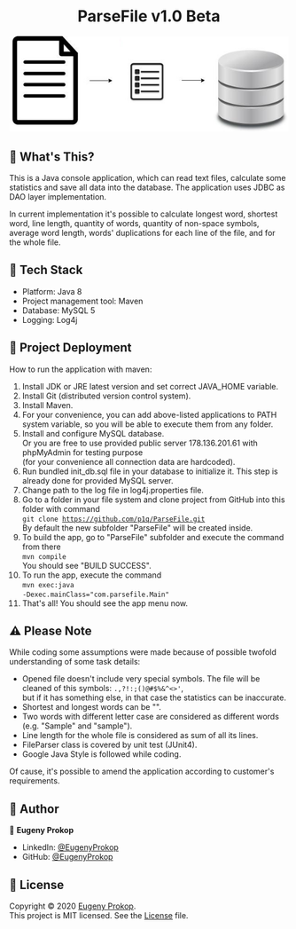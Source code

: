 <h1 align="center">ParseFile v1.0 Beta</h1>

<p align="center"><img src="https://github.com/p1q/ParseFile/blob/master/src/main/resources/logo.jpg" title="ParseFile Logo" /></p>

## :page_facing_up: What's This?
<p>This is a Java console application, which can read text files, calculate some statistics and save all data into the database. The application uses JDBC as DAO layer implementation.</p>
<p>In current implementation it's possible to calculate longest word, shortest word, line length, quantity of words, quantity of non-space symbols, average word length, words' duplications for each line of the file, and for the whole file.</p>

## :nut_and_bolt: Tech Stack
- Platform: Java 8
- Project management tool: Maven
- Database: MySQL 5
- Logging: Log4j

## :rocket: Project Deployment
How to run the application with maven:
1. Install JDK or JRE latest version and set correct JAVA_HOME variable.
2. Install Git (distributed version control system).
3. Install Maven.
4. For your convenience, you can add above-listed applications to PATH system variable, so you will be able to execute them from any folder.
5. Install and configure MySQL database.
   <br />Or you are free to use provided public server 178.136.201.61 with phpMyAdmin for testing purpose
   <br />(for your convenience all connection data are hardcoded). 
6. Run bundled init_db.sql file in your database to initialize it. This step is already done for provided MySQL server.
7. Change path to the log file in log4j.properties file.
8. Go to a folder in your file system and clone project from GitHub into this folder with command
   <br /><code>git clone https://github.com/p1q/ParseFile.git</code>
   <br /> By default the new subfolder "ParseFile" will be created inside.
9. To build the app, go to "ParseFile" subfolder and execute the command from there
   <br /><code>mvn compile</code>
   <br /> You should see "BUILD SUCCESS".
10. To run the app, execute the command
   <br /><code>mvn exec:java -Dexec.mainClass="com.parsefile.Main"</code>
11. That's all! You should see the app menu now.

## :warning: Please Note
While coding some assumptions were made because of possible twofold understanding of some task details:
- Opened file doesn't include very special symbols. The file will be cleaned of this symbols: <code>.,?!:;()@#$%&^<>'</code>,
  <br /> but if it has something else, in that case the statistics can be inaccurate. 
- Shortest and longest words can be "".
- Two words with different letter case are considered as different words (e.g. "Sample" and "sample").
- Line length for the whole file is considered as sum of all its lines.
- FileParser class is covered by unit test (JUnit4).
- Google Java Style is followed while coding.

Of cause, it's possible to amend the application according to customer's requirements. 

## :man: Author

👤 **Eugeny Prokop**

- LinkedIn: [@EugenyProkop](https://www.linkedin.com/in/eugeny-prokop)
- GitHub: [@EugenyProkop](https://github.com/p1q)

## :scroll: License

Copyright © 2020 [Eugeny Prokop](https://github.com/p1q).<br />
This project is MIT licensed. See the [License](https://github.com/p1q/ParseFile/blob/master/LICENSE) file.
